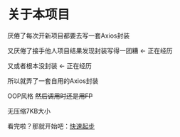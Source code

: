 # 关于本项目

厌倦了每次开新项目都要去写一套Axios封装

又厌倦了接手他人项目结果发现封装写得一团糟 ← 正在经历

又或者根本没封装 ← 正在经历

所以就弄了一套自用的Axios封装

OOP风格 ~~然后调用时还是用FP~~

无压缩7KB大小

看完啦？那就开始吧：[快速起步](/guide/single.html)
